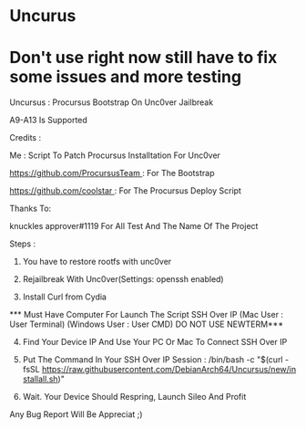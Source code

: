 # Uncurus
# Don't use right now still have to fix some issues and more testing
Uncursus : Procursus Bootstrap On Unc0ver Jailbreak

A9-A13 Is Supported

Credits :

Me : Script To Patch Procursus Installtation For Unc0ver

https://github.com/ProcursusTeam : For The Bootstrap

https://github.com/coolstar : For The Procursus Deploy Script

Thanks To:

knuckles approver#1119 For All Test And The Name Of The Project

Steps :

1) You have to restore rootfs with unc0ver

2) Rejailbreak With Unc0ver(Settings: openssh enabled)

3) Install Curl from Cydia

*** Must Have Computer For Launch The Script SSH Over IP  (Mac User : User Terminal) (Windows User : User CMD) DO NOT USE NEWTERM***

4)  Find Your Device IP And Use Your PC Or Mac To Connect SSH Over IP

5) Put The Command In Your SSH Over IP Session : /bin/bash -c "$(curl -fsSL https://raw.githubusercontent.com/DebianArch64/Uncursus/new/installall.sh)"

6) Wait. Your Device Should Respring, Launch Sileo And Profit


Any Bug Report Will Be Appreciat ;) 
